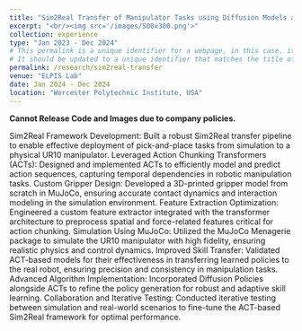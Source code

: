 ```yaml
---
title: "Sim2Real Transfer of Manipulator Tasks using Diffusion Models and ACTs"
excerpt: "<br/><img src='/images/500x300.png'>"
collection: experience
type: "Jan 2023 - Dec 2024"
# This permalink is a unique identifier for a webpage, in this case, it seems to be incorrectly set to '/research/quantum-annealing' 
# It should be updated to a unique identifier that matches the title of this experience, e.g., '/research/sim2real-transfer'
permalink: /research/sim2real-transfer
venue: "ELPIS Lab"
date: Jan 2024 - Dec 2024
location: "Worcester Polytechnic Institute, USA"
---
```


**Cannot Release Code and Images due to company policies.**

Sim2Real Framework Development: Built a robust Sim2Real transfer pipeline to enable effective deployment of pick-and-place tasks from simulation to a physical UR10 manipulator.
Leveraged Action Chunking Transformers (ACTs): Designed and implemented ACTs to efficiently model and predict action sequences, capturing temporal dependencies in robotic manipulation tasks.
Custom Gripper Design: Developed a 3D-printed gripper model from scratch in MuJoCo, ensuring accurate contact dynamics and interaction modeling in the simulation environment.
Feature Extraction Optimization: Engineered a custom feature extractor integrated with the transformer architecture to preprocess spatial and force-related features critical for action chunking.
Simulation Using MuJoCo: Utilized the MuJoCo Menagerie package to simulate the UR10 manipulator with high fidelity, ensuring realistic physics and control dynamics.
Improved Skill Transfer: Validated ACT-based models for their effectiveness in transferring learned policies to the real robot, ensuring precision and consistency in manipulation tasks.
Advanced Algorithm Implementation: Incorporated Diffusion Policies alongside ACTs to refine the policy generation for robust and adaptive skill learning.
Collaboration and Iterative Testing: Conducted iterative testing between simulation and real-world scenarios to fine-tune the ACT-based Sim2Real framework for optimal performance.